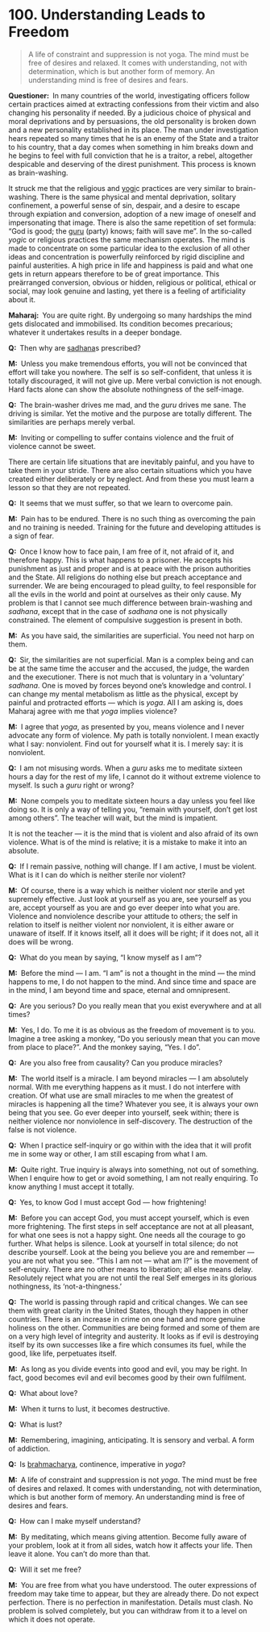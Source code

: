 # 100. Understanding Leads to Freedom

>A life of constraint and suppression is not <span style=font-style:normal>yoga</a>. The mind must be free of desires and relaxed. It 
comes with understanding, not with determination, which is but another form of memory. An 
understanding mind is free of desires and fears.</p>

<p><b>Questioner:</b> In many countries of the world, investigating officers follow certain practices aimed at 
extracting confessions from their victim and also changing his personality if needed. By a judicious 
choice of physical and moral deprivations and by persuasions, the old personality is broken down 
and a new personality established in its place. The man under investigation hears repeated so many times 
that he is an enemy of the State and a traitor to his country, that a day comes when 
something in him breaks down and he begins to feel with full conviction that he is a traitor, a rebel, 
altogether despicable and deserving of the direst punishment. This process is known as brain-washing.

It struck me that the religious and <a href="One who practices <em>yoga</em>.">yogi</a>c practices are very similar to brain-washing. There is the same 
physical and mental deprivation, solitary confinement, a powerful sense of sin, despair, and a desire 
to escape through expiation and conversion, adoption of a new image of oneself and impersonating 
that image. There is also the same repetition of set formula: “God is good; the <a href="Spiritual teacher, preceptor.">guru</a> (party) knows; faith will 
save me”. In the so-called *yogi*c or religious practices the same mechanism operates. The mind is 
made to concentrate on some particular idea to the exclusion of all other ideas and concentration is 
powerfully reïnforced by rigid discipline and painful austerities. A high price in life and happiness is 
paid and what one gets in return appears therefore to be of great importance. This preärranged 
conversion, obvious or hidden, religious or political, ethical or social, may look genuine and lasting, 
yet there is a feeling of artificiality about it.</p>

<p><b>Maharaj:</b> You are quite right. By undergoing so many hardships the mind gets dislocated and 
immobilised. Its condition becomes precarious; whatever it undertakes results in a deeper bondage.</p>

<p><b>Q:</b> Then why are <a href="The practice which produces success, <em>siddhi</em>.">sadhana</a>s prescribed?</p>

<p><b>M:</b> Unless you make tremendous efforts, you will not be convinced that effort will take you 
nowhere. The self is so self-confident, that unless it is totally discouraged, it will not give up. Mere 
verbal conviction is not enough. Hard facts alone can show the absolute nothingness of the self-image.</p>

<p><b>Q:</b> The brain-washer drives me mad, and the <i>guru</i> drives me sane. The driving is similar. Yet the 
motive and the purpose are totally different. The similarities are perhaps merely verbal.</p>

<p><b>M:</b> Inviting or compelling to suffer contains violence and the fruit of violence cannot be sweet.

There are certain life situations that are inevitably painful, and you have to take them in your stride. There 
are also certain situations which you have created either deliberately or by neglect. And from these 
you must learn a lesson so that they are not repeated.</p>

<p><b>Q:</b> It seems that we must suffer, so that we learn to overcome pain.</p>

<p><b>M:</b> Pain has to be endured. There is no such thing as overcoming the pain and no training is 
needed. Training for the future and developing attitudes is a sign of fear.</p>

<p><b>Q:</b> Once I know how to face pain, I am free of it, not afraid of it, and therefore happy. This is what 
happens to a prisoner. He accepts his punishment as just and proper and is at peace with the 
prison authorities and the State. All religions do nothing else but preach acceptance and surrender. 
We are being encouraged to plead guilty, to feel responsible for all the evils in the world and point at 
ourselves as their only cause. My problem is that I cannot see much difference between brain-washing 
and <i>sadhana</i>, except that in the case of <i>sadhana</i> one is not physically constrained. The element of 
compulsive suggestion is present in both.</p>

<p><b>M:</b> As you have said, the similarities are superficial. You need not harp on them.</p>

<p><b>Q:</b> Sir, the similarities are not superficial. Man is a complex being and can be at the same time the 
accuser and the accused, the judge, the warden and the executioner. There is not much that is 
voluntary in a ‘voluntary’ <i>sadhana</i>. One is moved by forces beyond one’s knowledge and control. I can 
change my mental metabolism as little as the physical, except by painful and protracted efforts — 
which is <i>yoga</i>. All I am asking is, does Maharaj agree with me that <i>yoga</i> implies violence?</p>

<p><b>M:</b> I agree that <i>yoga</i>, as presented by you, means violence and I never advocate any form of 
violence. My path is totally nonviolent. I mean exactly what I say: nonviolent. Find out for yourself 
what it is. I merely say: it is nonviolent.</p>

<p><b>Q:</b> I am not misusing words. When a <i>guru</i> asks me to meditate sixteen hours a day for the rest of 
my life, I cannot do it without extreme violence to myself. Is such a <i>guru</i> right or wrong?</p>

<p><b>M:</b> None compels you to meditate sixteen hours a day unless you feel like doing so. It is only a 
way of telling you, “remain with yourself, don’t get lost among others”. The teacher will wait, but the
mind is impatient.

It is not the teacher — it is the mind that is violent and also afraid of its own violence. What is of the 
mind is relative; it is a mistake to make it into an absolute.</p>

<p><b>Q:</b> If I remain passive, nothing will change. If I am active, I must be violent. What is it I can do 
which is neither sterile nor violent?</p>

<p><b>M:</b> Of course, there is a way which is neither violent nor sterile and yet supremely effective. Just 
look at yourself as you are, see yourself as you are, accept yourself as you are and go ever deeper 
into what you are. Violence and nonviolence describe your attitude to others; the self in relation to 
itself is neither violent nor nonviolent, it is either aware or unaware of itself. If it knows itself, all it 
does will be right; if it does not, all it does will be wrong.</p>

<p><b>Q:</b> What do you mean by saying, “I know myself as I am”?</p>

<p><b>M:</b> Before the mind — I am. “I am” is not a thought in the mind — the mind happens to me, I do not 
happen to the mind. And since time and space are in the mind, I am beyond time and space, eternal 
and omnipresent.</p>

<p><b>Q:</b> Are you serious? Do you really mean that you exist everywhere and at all times?</p>

<p><b>M:</b> Yes, I do. To me it is as obvious as the freedom of movement is to you. Imagine a tree asking a 
monkey, “Do you seriously mean that you can move from place to place?”. And the monkey saying, 
“Yes. I do”.</p>

<p><b>Q:</b> Are you also free from causality? Can you produce miracles?</p>

<p><b>M:</b> The world itself is a miracle. I am beyond miracles — I am absolutely normal. With me 
everything happens as it must. I do not interfere with creation. Of what use are small miracles to me 
when the greatest of miracles is happening all the time? Whatever you see, it is always your own 
being that you see. Go ever deeper into yourself, seek within; there is neither violence nor nonviolence 
in self-discovery. The destruction of the false is not violence.</p>

<p><b>Q:</b> When I practice self-inquiry or go within with the idea that it will profit me in some way or 
other, I am still escaping from what I am.</p>

<p><b>M:</b> Quite right. True inquiry is always into something, not out of something. When I enquire how to 
get or avoid something, I am not really enquiring. To know anything I must accept it totally.</p>

<p><b>Q:</b> Yes, to know God I must accept God — how frightening!</p>

<p><b>M:</b> Before you can accept God, you must accept yourself, which is even more frightening. The first 
steps in self acceptance are not at all pleasant, for what one sees is not a happy sight. One needs 
all the courage to go further. What helps is silence. Look at yourself in total silence; do not describe 
yourself. Look at the being you believe you are and remember — you are not what you see. “This I 
am not — what am I?” is the movement of self-enquiry. There are no other means to liberation; all 
else means delay. Resolutely reject what you are not until the real Self emerges in its glorious 
nothingness, its ‘not-a-thingness.’</p>

<p><b>Q:</b> The world is passing through rapid and critical changes. We can see them with great clarity in 
the United States, though they happen in other countries. There is an increase in crime on one 
hand and more genuine holiness on the other. Communities are being formed and some of them 
are on a very high level of integrity and austerity. It looks as if evil is destroying itself by its own 
successes like a fire which consumes its fuel, while the good, like life, perpetuates itself.</p>

<p><b>M:</b> As long as you divide events into good and evil, you may be right. In fact, good becomes evil 
and evil becomes good by their own fulfilment.</p>

<p><b>Q:</b> What about love?</p>

<p><b>M:</b> When it turns to lust, it becomes destructive.</p>

<p><b>Q:</b> What is lust?</p>

<p><b>M:</b> Remembering, imagining, anticipating. It is sensory and verbal. A form of addiction.</p>

<p><b>Q:</b> Is <a href="Continence, self-restraint from sexual activity, celibacy. <em>Brahmacharya</em> in its wider sense stands not only for abstinence from sexual indulgence, but also for freedom from craving for all sensual pleasures.">brahmacharya</a>, continence, imperative in <i>yoga</i>?</p>

<p><b>M:</b> A life of constraint and suppression is not <i>yoga</i>. The mind must be free of desires and relaxed. It 
comes with understanding, not with determination, which is but another form of memory. An 
understanding mind is free of desires and fears.</p>

<p><b>Q:</b> How can I make myself understand?</p>

<p><b>M:</b> By meditating, which means giving attention. Become fully aware of your problem, look at it from 
all sides, watch how it affects your life. Then leave it alone. You can’t do more than that.</p>

<p><b>Q:</b> Will it set me free?</p>

<p><b>M:</b> You are free from what you have understood. The outer expressions of freedom may take time 
to appear, but they are already there. Do not expect perfection. There is no perfection in 
manifestation. Details must clash. No problem is solved completely, but you can withdraw from it to 
a level on which it does not operate.


<script>
export default {
  props: ["slot-key"],
  mounted () {
    tippy("[href]", {allowHTML: true});
  }
}
</script>
